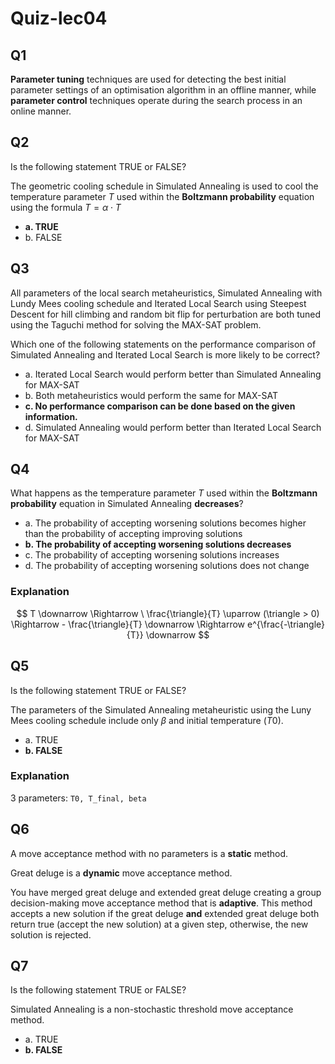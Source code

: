 # Quiz-lec04

## Q1

**Parameter tuning** techniques are used for detecting the best initial parameter settings of an optimisation algorithm in an offline manner, while **parameter control** techniques operate during the search process in an online manner.

## Q2

Is the following statement TRUE or FALSE?

The geometric cooling schedule in Simulated Annealing is used to cool the temperature parameter *T* used within the **Boltzmann probability** equation using the formula $T = \alpha \cdot T$

-   **a. TRUE**
-   b. FALSE

## Q3

All parameters of the local search metaheuristics, Simulated Annealing with Lundy Mees cooling schedule and  Iterated Local Search using Steepest Descent for hill climbing and random bit flip for perturbation are both tuned using the Taguchi method for solving the MAX-SAT problem. 

Which one of the following statements on the performance comparison of Simulated Annealing and Iterated Local Search is more likely to be correct? 

-   a. Iterated Local Search would perform better than Simulated Annealing for MAX-SAT
-   b. Both metaheuristics would perform the same for MAX-SAT
-   **c. No performance comparison can be done based on the given information.**
-   d. Simulated Annealing would perform better than Iterated Local Search for MAX-SAT

## Q4

What happens as the temperature parameter *T* used within the **Boltzmann probability** equation in Simulated Annealing **decreases**?

-   a. The probability of accepting worsening solutions becomes higher than the probability of accepting improving solutions
-   **b. The probability of accepting worsening solutions decreases**
-   c. The probability of accepting worsening solutions increases
-   d. The probability of accepting worsening solutions does not change

### Explanation

$$
T \downarrow \Rightarrow \ \frac{\triangle}{T} \uparrow (\triangle > 0)
\Rightarrow - \frac{\triangle}{T} \downarrow \Rightarrow e^{\frac{-\triangle}{T}} \downarrow
$$



## Q5

Is the following statement TRUE or FALSE?

The parameters of the Simulated Annealing metaheuristic using the Luny Mees cooling schedule include only *β* and initial temperature (*T*0).

-   a. TRUE
-   **b. FALSE**

### Explanation

3 parameters: `T0, T_final, beta` 

## Q6

A move acceptance method with no parameters is a **static** method. 

Great deluge is a **dynamic** move acceptance method. 

You have merged great deluge and extended great deluge creating a group decision-making move acceptance method that is **adaptive**. This method accepts a new solution if the great deluge **and** extended great deluge both return true (accept the new solution) at a given step, otherwise, the new solution is rejected. 

## Q7

Is the following statement TRUE or FALSE?

Simulated Annealing is a non-stochastic threshold move acceptance method.

-   a. TRUE
-   **b. FALSE**
